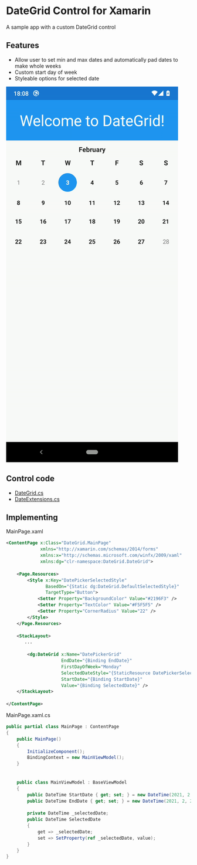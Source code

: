 # DateGrid Control for Xamarin

A sample app with a custom DateGrid control

## Features

- Allow user to set min and max dates and automatically pad dates to make whole weeks
- Custom start day of week
- Styleable options for selected date


![Demo video](/assets/sample.gif)


## Control code

- [DateGrid.cs](/src/DateGrid/DateGrid/DateGrid/DateGrid.cs)
- [DateExtensions.cs](/src/DateGrid/DateGrid/DateGrid/DateExtensions.cs)


## Implementing

MainPage.xaml
```xml
<ContentPage x:Class="DateGrid.MainPage"
             xmlns="http://xamarin.com/schemas/2014/forms"
             xmlns:x="http://schemas.microsoft.com/winfx/2009/xaml"
             xmlns:dg="clr-namespace:DateGrid.DateGrid">

    <Page.Resources>
        <Style x:Key="DatePickerSelectedStyle"
               BasedOn="{Static dg:DateGrid.DefaultSelectedStyle}"
               TargetType="Button">
            <Setter Property="BackgroundColor" Value="#2196F3" />
            <Setter Property="TextColor" Value="#F5F5F5" />
            <Setter Property="CornerRadius" Value="22" />
        </Style>
    </Page.Resources>

    <StackLayout>
       ...

        <dg:DateGrid x:Name="DatePickerGrid"
                     EndDate="{Binding EndDate}"
                     FirstDayOfWeek="Monday"
                     SelectedDateStyle="{StaticResource DatePickerSelectedStyle}"
                     StartDate="{Binding StartDate}"
                     Value="{Binding SelectedDate}" />
    </StackLayout>

</ContentPage>

```

MainPage.xaml.cs
```csharp
public partial class MainPage : ContentPage
{
    public MainPage()
    {
        InitializeComponent();
        BindingContext = new MainViewModel();
    }


    public class MainViewModel : BaseViewModel
    {
        public DateTime StartDate { get; set; } = new DateTime(2021, 2, 3);
        public DateTime EndDate { get; set; } = new DateTime(2021, 2, 27);

        private DateTime _selectedDate;
        public DateTime SelectedDate 
        {
            get => _selectedDate;
            set => SetProperty(ref _selectedDate, value);
        }
    }
}


```